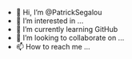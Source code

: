- 👋 Hi, I’m @PatrickSegalou
- 👀 I’m interested in ...
- 🌱 I’m currently learning GitHub
- 💞️ I’m looking to collaborate on ...
- 📫 How to reach me ...

<!---
PatrickSegalou/PatrickSegalou is a ✨ special ✨ repository because its `README.md` (this file) appears on your GitHub profile.
You can click the Preview link to take a look at your changes.
--->
